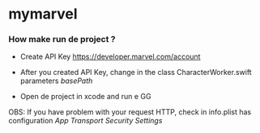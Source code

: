 # mymarvel

### How make run de project ?

- Create API Key https://developer.marvel.com/account

- After you created API Key, change in the class CharacterWorker.swift parameters *basePath* 

- Open de project in xcode and run e GG 

OBS: If you have problem with your request HTTP, check in info.plist has configuration *App Transport Security Settings*
